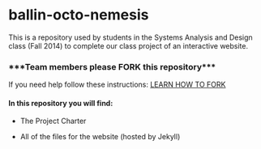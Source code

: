 ballin-octo-nemesis
===================

This is a repository used by students in the Systems Analysis and Design class (Fall 2014) to complete our class project of an interactive website.

### \*\*\*Team members please FORK this repository\*\*\* ###
If you need help follow these instructions: [LEARN HOW TO FORK](https://help.github.com/articles/fork-a-repo/)

#### In this repository you will find: ####

+ The Project Charter

+ All of the files for the website (hosted by Jekyll)
